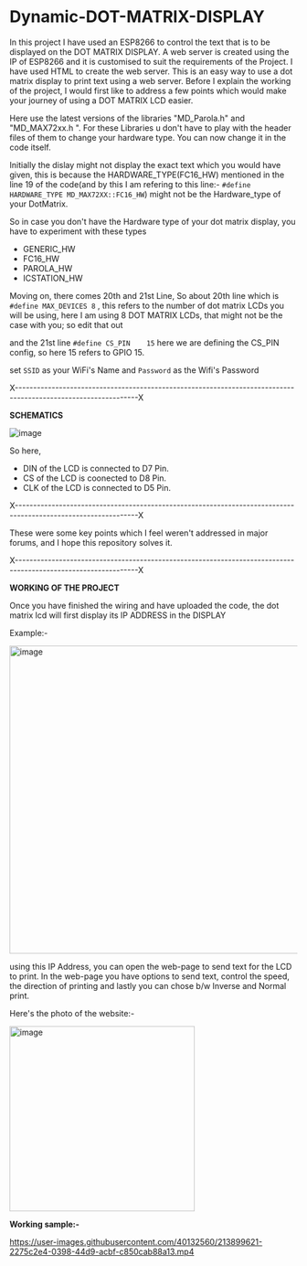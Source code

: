 # Dynamic-DOT-MATRIX-DISPLAY
In this project I have used an ESP8266 to control the text that is to be displayed on the DOT MATRIX DISPLAY. 
A web server is created using the IP of ESP8266 and it is customised to suit the requirements of the Project. I have used HTML to create the web server.
This is an easy way to use a dot matrix display to print text using a web server.
Before I explain the working of the project, I would first like to address a few points which would make your journey of using a DOT MATRIX LCD easier.

Here use the latest versions of the libraries "MD_Parola.h" and "MD_MAX72xx.h ". For these Libraries u don't have to play with the header files of them to 
change your hardware type. You can now change it in the code itself.

Initially the dislay might not display the exact text which you would have given, this is because the HARDWARE_TYPE(FC16_HW) mentioned in the line 19 of the 
code(and by this I am refering to this line:- ```#define HARDWARE_TYPE MD_MAX72XX::FC16_HW```) might not be the Hardware_type of your DotMatrix.

So in case you don't have the Hardware type of your dot matrix display, you have to experiment with these types
* GENERIC_HW
* FC16_HW
* PAROLA_HW
* ICSTATION_HW

Moving on, there comes 20th and 21st Line,
So about 20th line which is ```#define MAX_DEVICES 8``` , this refers to the number of dot matrix LCDs you will be using, here I am using 8 DOT MATRIX LCDs,
that might not be the case with you; so edit that out

and the 21st line
```#define CS_PIN    15```
here we are defining the CS_PIN config, so here 15 refers to GPIO 15.

set ```SSID``` as your WiFi's Name
and ```Password``` as the Wifi's Password

X---------------------------------------------------------------------------------------------------------------X

**SCHEMATICS**

![image](https://user-images.githubusercontent.com/40132560/213359157-70746565-ac7b-4265-9505-1936998b09f0.png)

So here, 
* DIN of the LCD is connected to D7 Pin.
* CS of the LCD is coonected to D8 Pin.
* CLK of the LCD is connected to D5 Pin.

X---------------------------------------------------------------------------------------------------------------X

These were some key points which I feel weren't addressed in major forums, and I hope this repository solves it.

X---------------------------------------------------------------------------------------------------------------X

**WORKING OF THE PROJECT**

Once you have finished the wiring and have uploaded the code, the dot matrix lcd will first display its IP ADDRESS in the DISPLAY

Example:-

<img width="539" alt="image" src="https://user-images.githubusercontent.com/40132560/213360006-b5754a09-796d-4d58-8aac-8136be777934.png">

using this IP Address, you can open the web-page to send text for the LCD to print.
In the web-page you have options to send text, control the speed, the direction of printing and lastly you can chose b/w Inverse and Normal print.

Here's the photo of the website:-

<img width="324" alt="image" src="https://user-images.githubusercontent.com/40132560/213360283-beb9174c-6a64-4c4f-9410-8b764a6f89aa.png">

**Working sample:-**

https://user-images.githubusercontent.com/40132560/213899621-2275c2e4-0398-44d9-acbf-c850cab88a13.mp4



